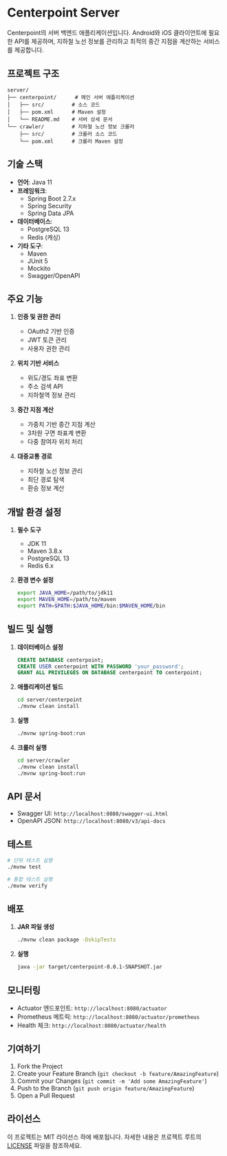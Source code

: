 # Centerpoint Server

Centerpoint의 서버 백엔드 애플리케이션입니다. Android와 iOS 클라이언트에 필요한 API를 제공하며, 지하철 노선 정보를 관리하고 최적의 중간 지점을 계산하는 서비스를 제공합니다.

## 프로젝트 구조

```
server/
├── centerpoint/      # 메인 서버 애플리케이션
│   ├── src/         # 소스 코드
│   ├── pom.xml      # Maven 설정
│   └── README.md    # 서버 상세 문서
└── crawler/         # 지하철 노선 정보 크롤러
    ├── src/         # 크롤러 소스 코드
    └── pom.xml      # 크롤러 Maven 설정
```

## 기술 스택

- **언어**: Java 11
- **프레임워크**: 
  - Spring Boot 2.7.x
  - Spring Security
  - Spring Data JPA
- **데이터베이스**:
  - PostgreSQL 13
  - Redis (캐싱)
- **기타 도구**:
  - Maven
  - JUnit 5
  - Mockito
  - Swagger/OpenAPI

## 주요 기능

1. **인증 및 권한 관리**
   - OAuth2 기반 인증
   - JWT 토큰 관리
   - 사용자 권한 관리

2. **위치 기반 서비스**
   - 위도/경도 좌표 변환
   - 주소 검색 API
   - 지하철역 정보 관리

3. **중간 지점 계산**
   - 가중치 기반 중간 지점 계산
   - 3차원 구면 좌표계 변환
   - 다중 참여자 위치 처리

4. **대중교통 경로**
   - 지하철 노선 정보 관리
   - 최단 경로 탐색
   - 환승 정보 계산

## 개발 환경 설정

1. **필수 도구**
   - JDK 11
   - Maven 3.8.x
   - PostgreSQL 13
   - Redis 6.x

2. **환경 변수 설정**
   ```bash
   export JAVA_HOME=/path/to/jdk11
   export MAVEN_HOME=/path/to/maven
   export PATH=$PATH:$JAVA_HOME/bin:$MAVEN_HOME/bin
   ```

## 빌드 및 실행

1. **데이터베이스 설정**
   ```sql
   CREATE DATABASE centerpoint;
   CREATE USER centerpoint WITH PASSWORD 'your_password';
   GRANT ALL PRIVILEGES ON DATABASE centerpoint TO centerpoint;
   ```

2. **애플리케이션 빌드**
   ```bash
   cd server/centerpoint
   ./mvnw clean install
   ```

3. **실행**
   ```bash
   ./mvnw spring-boot:run
   ```

4. **크롤러 실행**
   ```bash
   cd server/crawler
   ./mvnw clean install
   ./mvnw spring-boot:run
   ```

## API 문서

- Swagger UI: `http://localhost:8080/swagger-ui.html`
- OpenAPI JSON: `http://localhost:8080/v3/api-docs`

## 테스트

```bash
# 단위 테스트 실행
./mvnw test

# 통합 테스트 실행
./mvnw verify
```

## 배포

1. **JAR 파일 생성**
   ```bash
   ./mvnw clean package -DskipTests
   ```

2. **실행**
   ```bash
   java -jar target/centerpoint-0.0.1-SNAPSHOT.jar
   ```

## 모니터링

- Actuator 엔드포인트: `http://localhost:8080/actuator`
- Prometheus 메트릭: `http://localhost:8080/actuator/prometheus`
- Health 체크: `http://localhost:8080/actuator/health`

## 기여하기

1. Fork the Project
2. Create your Feature Branch (`git checkout -b feature/AmazingFeature`)
3. Commit your Changes (`git commit -m 'Add some AmazingFeature'`)
4. Push to the Branch (`git push origin feature/AmazingFeature`)
5. Open a Pull Request

## 라이선스

이 프로젝트는 MIT 라이선스 하에 배포됩니다. 자세한 내용은 프로젝트 루트의 [LICENSE](../LICENSE) 파일을 참조하세요. 